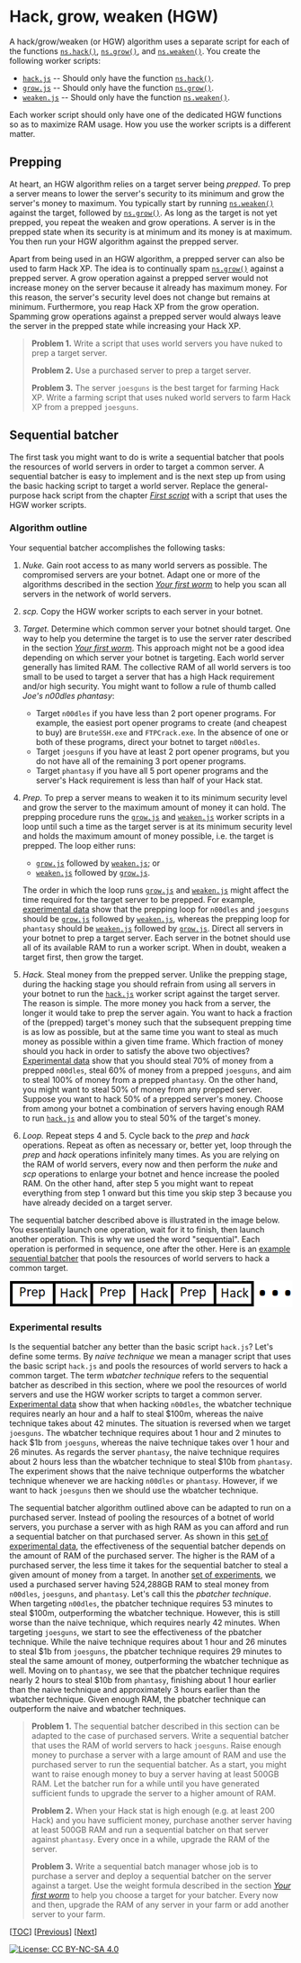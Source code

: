 # Hack, grow, weaken (HGW)

A hack/grow/weaken (or HGW) algorithm uses a separate script for each of the
functions
[`ns.hack()`](https://github.com/bitburner-official/bitburner-src/blob/dev/markdown/bitburner.ns.hack.md),
[`ns.grow()`](https://github.com/bitburner-official/bitburner-src/blob/dev/markdown/bitburner.ns.grow.md),
and
[`ns.weaken()`](https://github.com/bitburner-official/bitburner-src/blob/dev/markdown/bitburner.ns.weaken.md).
You create the following worker scripts:

<!-- prettier-ignore -->
- [`hack.js`](script/hgw/hack.js) -- Should only have the function
  [`ns.hack()`](https://github.com/bitburner-official/bitburner-src/blob/dev/markdown/bitburner.ns.hack.md).
- [`grow.js`](script/hgw/grow.js) -- Should only have the function
  [`ns.grow()`](https://github.com/bitburner-official/bitburner-src/blob/dev/markdown/bitburner.ns.grow.md).
- [`weaken.js`](script/hgw/weaken.js) -- Should only have the function
  [`ns.weaken()`](https://github.com/bitburner-official/bitburner-src/blob/dev/markdown/bitburner.ns.weaken.md).

Each worker script should only have one of the dedicated HGW functions so as to
maximize RAM usage. How you use the worker scripts is a different matter.

<!-- ====================================================================== -->

## Prepping

At heart, an HGW algorithm relies on a target server being _prepped_. To prep a
server means to lower the server's security to its minimum and grow the server's
money to maximum. You typically start by running
[`ns.weaken()`](https://github.com/bitburner-official/bitburner-src/blob/stable/markdown/bitburner.ns.weaken.md)
against the target, followed by
[`ns.grow()`](https://github.com/bitburner-official/bitburner-src/blob/stable/markdown/bitburner.ns.grow.md).
As long as the target is not yet prepped, you repeat the weaken and grow
operations. A server is in the prepped state when its security is at minimum and
its money is at maximum. You then run your HGW algorithm against the prepped
server.

Apart from being used in an HGW algorithm, a prepped server can also be used to
farm Hack XP. The idea is to continually spam
[`ns.grow()`](https://github.com/bitburner-official/bitburner-src/blob/stable/markdown/bitburner.ns.grow.md)
against a prepped server. A grow operation against a prepped server would not
increase money on the server because it already has maximum money. For this
reason, the server's security level does not change but remains at minimum.
Furthermore, you reap Hack XP from the grow operation. Spamming grow operations
against a prepped server would always leave the server in the prepped state
while increasing your Hack XP.

> **Problem 1.** Write a script that uses world servers you have nuked to prep a
> target server.
>
> **Problem 2.** Use a purchased server to prep a target server.
>
> **Problem 3.** The server `joesguns` is the best target for farming Hack XP.
> Write a farming script that uses nuked world servers to farm Hack XP from a
> prepped `joesguns`.

<!-- ====================================================================== -->

## Sequential batcher

The first task you might want to do is write a sequential batcher that pools the
resources of world servers in order to target a common server. A sequential
batcher is easy to implement and is the next step up from using the basic
hacking script to target a world server. Replace the general-purpose hack script
from the chapter [_First script_](script.md) with a script that uses the HGW
worker scripts.

<!-- ====================================================================== -->

### Algorithm outline

Your sequential batcher accomplishes the following tasks:

1. _Nuke._ Gain root access to as many world servers as possible. The
   compromised servers are your botnet. Adapt one or more of the algorithms
   described in the section [_Your first worm_](reboot.md#your-first-worm) to
   help you scan all servers in the network of world servers.
1. _scp._ Copy the HGW worker scripts to each server in your botnet.
1. _Target._ Determine which common server your botnet should target. One way to
   help you determine the target is to use the server rater described in the
   section [_Your first worm_](reboot.md#your-first-worm). This approach might
   not be a good idea depending on which server your botnet is targeting. Each
   world server generally has limited RAM. The collective RAM of all world
   servers is too small to be used to target a server that has a high Hack
   requirement and/or high security. You might want to follow a rule of thumb
   called _Joe's n00dles phantasy_:
    - Target `n00dles` if you have less than 2 port opener programs. For
      example, the easiest port opener programs to create (and cheapest to buy)
      are `BruteSSH.exe` and `FTPCrack.exe`. In the absence of one or both of
      these programs, direct your botnet to target `n00dles`.
    - Target `joesguns` if you have at least 2 port opener programs, but you do
      not have all of the remaining 3 port opener programs.
    - Target `phantasy` if you have all 5 port opener programs and the server's
      Hack requirement is less than half of your Hack stat.
1. _Prep._ To prep a server means to weaken it to its minimum security level and
   grow the server to the maximum amount of money it can hold. The prepping
   procedure runs the [`grow.js`](script/hgw/grow.js) and
   [`weaken.js`](script/hgw/weaken.js) worker scripts in a loop until such a
   time as the target server is at its minimum security level and holds the
   maximum amount of money possible, i.e. the target is prepped. The loop either
   runs:

    - [`grow.js`](script/hgw/grow.js) followed by
      [`weaken.js`](script/hgw/weaken.js); or
    - [`weaken.js`](script/hgw/weaken.js) followed by
      [`grow.js`](script/hgw/grow.js).

    The order in which the loop runs [`grow.js`](script/hgw/grow.js) and
    [`weaken.js`](script/hgw/weaken.js) might affect the time required for the
    target server to be prepped. For example,
    [experimental data](../../data/hgw/README.md) show that the prepping loop
    for `n00dles` and `joesguns` should be [`grow.js`](script/hgw/grow.js)
    followed by [`weaken.js`](script/hgw/weaken.js), whereas the prepping loop
    for `phantasy` should be [`weaken.js`](script/hgw/weaken.js) followed by
    [`grow.js`](script/hgw/grow.js). Direct all servers in your botnet to prep a
    target server. Each server in the botnet should use all of its available RAM
    to run a worker script. When in doubt, weaken a target first, then grow the
    target.

1. _Hack._ Steal money from the prepped server. Unlike the prepping stage,
   during the hacking stage you should refrain from using all servers in your
   botnet to run the [`hack.js`](script/hgw/hack.js) worker script against the
   target server. The reason is simple. The more money you hack from a server,
   the longer it would take to prep the server again. You want to hack a
   fraction of the (prepped) target's money such that the subsequent prepping
   time is as low as possible, but at the same time you want to steal as much
   money as possible within a given time frame. Which fraction of money should
   you hack in order to satisfy the above two objectives?
   [Experimental data](../../data/hgw/README.md) show that you should steal 70%
   of money from a prepped `n00dles`, steal 60% of money from a prepped
   `joesguns`, and aim to steal 100% of money from a prepped `phantasy`. On the
   other hand, you might want to steal 50% of money from any prepped server.
   Suppose you want to hack 50% of a prepped server's money. Choose from among
   your botnet a combination of servers having enough RAM to run
   [`hack.js`](script/hgw/hack.js) and allow you to steal 50% of the target's
   money.
1. _Loop._ Repeat steps 4 and 5. Cycle back to the _prep_ and _hack_ operations.
   Repeat as often as necessary or, better yet, loop through the _prep_ and
   _hack_ operations infinitely many times. As you are relying on the RAM of
   world servers, every now and then perform the _nuke_ and _scp_ operations to
   enlarge your botnet and hence increase the pooled RAM. On the other hand,
   after step 5 you might want to repeat everything from step 1 onward but this
   time you skip step 3 because you have already decided on a target server.

The sequential batcher described above is illustrated in the image below. You
essentially launch one operation, wait for it to finish, then launch another
operation. This is why we used the word "sequential". Each operation is
performed in sequence, one after the other. Here is an
[example sequential batcher](script/hgw/world.js) that pools the resources of
world servers to hack a common target.

![Sequential batcher](image/sequential-batcher.png "Sequential batcher")

<!-- ====================================================================== -->

### Experimental results

Is the sequential batcher any better than the basic script `hack.js`? Let's
define some terms. By _naive technique_ we mean a manager script that uses the
basic script `hack.js` and pools the resources of world servers to hack a common
target. The term _wbatcher technique_ refers to the sequential batcher as
described in this section, where we pool the resources of world servers and use
the HGW worker scripts to target a common server.
[Experimental data](../../data/hgw/world.md) show that when hacking `n00dles`,
the wbatcher technique requires nearly an hour and a half to steal $100m,
whereas the naive technique takes about 42 minutes. The situation is reversed
when we target `joesguns`. The wbatcher technique requires about 1 hour and 2
minutes to hack $1b from `joesguns`, whereas the naive technique takes over 1
hour and 26 minutes. As regards the server `phantasy`, the naive technique
requires about 2 hours less than the wbatcher technique to steal $10b from
`phantasy`. The experiment shows that the naive technique outperforms the
wbatcher technique whenever we are hacking `n00dles` or `phantasy`. However, if
we want to hack `joesguns` then we should use the wbatcher technique.

The sequential batcher algorithm outlined above can be adapted to run on a
purchased server. Instead of pooling the resources of a botnet of world servers,
you purchase a server with as high RAM as you can afford and run a sequential
batcher on that purchased server. As shown in this
[set of experimental data](../../data/hgw/pserv.md), the effectiveness of the
sequential batcher depends on the amount of RAM of the purchased server. The
higher is the RAM of a purchased server, the less time it takes for the
sequential batcher to steal a given amount of money from a target. In another
[set of experiments](../../data/hgw/world.md), we used a purchased server having
524,288GB RAM to steal money from `n00dles`, `joesguns`, and `phantasy`. Let's
call this the _pbatcher technique_. When targeting `n00dles`, the pbatcher
technique requires 53 minutes to steal $100m, outperforming the wbatcher
technique. However, this is still worse than the naive technique, which requires
nearly 42 minutes. When targeting `joesguns`, we start to see the effectiveness
of the pbatcher technique. While the naive technique requires about 1 hour and
26 minutes to steal $1b from `joesguns`, the pbatcher technique requires 29
minutes to steal the same amount of money, outperforming the wbatcher technique
as well. Moving on to `phantasy`, we see that the pbatcher technique requires
nearly 2 hours to steal $10b from `phantasy`, finishing about 1 hour earlier
than the naive technique and approximately 3 hours earlier than the wbatcher
technique. Given enough RAM, the pbatcher technique can outperform the naive and
wbatcher techniques.

> **Problem 1.** The sequential batcher described in this section can be adapted
> to the case of purchased servers. Write a sequential batcher that uses the RAM
> of world servers to hack `joesguns`. Raise enough money to purchase a server
> with a large amount of RAM and use the purchased server to run the sequential
> batcher. As a start, you might want to raise enough money to buy a server
> having at least 500GB RAM. Let the batcher run for a while until you have
> generated sufficient funds to upgrade the server to a higher amount of RAM.
>
> **Problem 2.** When your Hack stat is high enough (e.g. at least 200 Hack) and
> you have sufficient money, purchase another server having at least 500GB RAM
> and run a sequential batcher on that server against `phantasy`. Every once in
> a while, upgrade the RAM of the server.
>
> **Problem 3.** Write a sequential batch manager whose job is to purchase a
> server and deploy a sequential batcher on the server against a target. Use the
> weight formula described in the section
> [_Your first worm_](reboot.md#your-first-worm) to help you choose a target for
> your batcher. Every now and then, upgrade the RAM of any server in your farm
> or add another server to your farm.

[[TOC](README.md "Table of Contents")]
[[Previous](reboot.md "After the first reboot")]
[[Next](faction.md "Faction progression")]

[![License: CC BY-NC-SA 4.0](https://img.shields.io/badge/License-CC%20BY--NC--SA%204.0-blue.svg)](http://creativecommons.org/licenses/by-nc-sa/4.0/)
